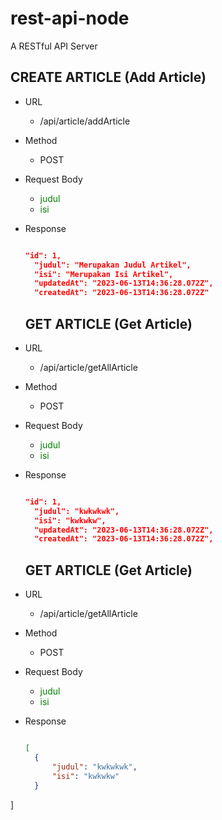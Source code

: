 # rest-api-node
 A RESTful API Server 


## CREATE ARTICLE (Add Article)
- URL
  - /api/article/addArticle
- Method
  - POST
- Request Body
  - <font style="color: green">judul</font>
  - <span style="color: green">isi</span>
- Response
  ```json

  "id": 1,
    "judul": "Merupakan Judul Artikel",
    "isi": "Merupakan Isi Artikel",
    "updatedAt": "2023-06-13T14:36:28.072Z",
    "createdAt": "2023-06-13T14:36:28.072Z"

  ```
  
  ## GET ARTICLE (Get Article)
- URL
  - /api/article/getAllArticle
- Method
  - POST
- Request Body
  - <font style="color: green">judul</font>
  - <span style="color: green">isi</span>
- Response
  ```json

  "id": 1,
    "judul": "kwkwkwk",
    "isi": "kwkwkw",
    "updatedAt": "2023-06-13T14:36:28.072Z",
    "createdAt": "2023-06-13T14:36:28.072Z",

  ```
  
    
  ## GET ARTICLE (Get Article)
- URL
  - /api/article/getAllArticle
- Method
  - POST
- Request Body
  - <font style="color: green">judul</font>
  - <span style="color: green">isi</span>
- Response
  ```json
  
  [
    {
        "judul": "kwkwkwk",
        "isi": "kwkwkw"
    }
]

  ```

  
